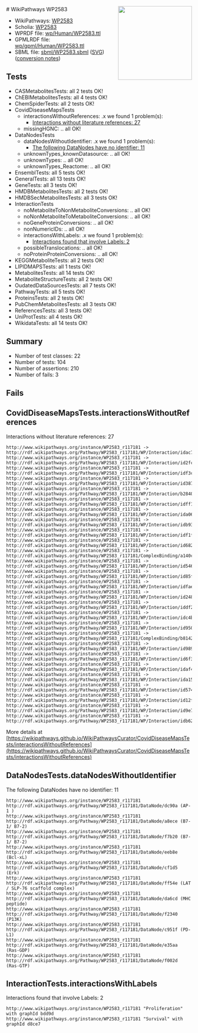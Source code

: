 <img style="float: right; width: 200px" src="../logo.png" />
# WikiPathways WP2583

* WikiPathways: [WP2583](https://identifiers.org/wikipathways:WP2583)
* Scholia: [WP2583](https://scholia.toolforge.org/wikipathways/WP2583)
* WPRDF file: [wp/Human/WP2583.ttl](../wp/Human/WP2583.ttl)
* GPMLRDF file: [wp/gpml/Human/WP2583.ttl](../wp/gpml/Human/WP2583.ttl)
* SBML file: [sbml/WP2583.sbml](../sbml/WP2583.sbml) ([SVG](../sbml/WP2583.svg)) ([conversion notes](../sbml/WP2583.txt))

## Tests
* CASMetabolitesTests: all 2 tests OK!
* ChEBIMetabolitesTests: all 4 tests OK!
* ChemSpiderTests: all 2 tests OK!
* CovidDiseaseMapsTests
    * interactionsWithoutReferences: .x we found 1 problem(s):
        * [Interactions without literature references: 27](#9701cd07)
    * missingHGNC: .. all OK!
* DataNodesTests
    * dataNodesWithoutIdentifier: .x we found 1 problem(s):
        * [The following DataNodes have no identifier: 11](#8792c491)
    * unknownTypes_knownDatasource: .. all OK!
    * unknownTypes: .. all OK!
    * unknownTypes_Reactome: .. all OK!
* EnsemblTests: all 5 tests OK!
* GeneralTests: all 13 tests OK!
* GeneTests: all 3 tests OK!
* HMDBMetabolitesTests: all 2 tests OK!
* HMDBSecMetabolitesTests: all 3 tests OK!
* InteractionTests
    * noMetaboliteToNonMetaboliteConversions: .. all OK!
    * noNonMetaboliteToMetaboliteConversions: .. all OK!
    * noGeneProteinConversions: .. all OK!
    * nonNumericIDs: .. all OK!
    * interactionsWithLabels: .x we found 1 problem(s):
        * [Interactions found that involve Labels: 2](#630d2679)
    * possibleTranslocations: .. all OK!
    * noProteinProteinConversions: .. all OK!
* KEGGMetaboliteTests: all 2 tests OK!
* LIPIDMAPSTests: all 1 tests OK!
* MetabolitesTests: all 14 tests OK!
* MetaboliteStructureTests: all 2 tests OK!
* OudatedDataSourcesTests: all 7 tests OK!
* PathwayTests: all 5 tests OK!
* ProteinsTests: all 2 tests OK!
* PubChemMetabolitesTests: all 3 tests OK!
* ReferencesTests: all 3 tests OK!
* UniProtTests: all 4 tests OK!
* WikidataTests: all 14 tests OK!


## Summary

* Number of test classes: 22
* Number of tests: 104
* Number of assertions: 210
* Number of fails: 3

## Fails

<a name="9701cd07" />

## CovidDiseaseMapsTests.interactionsWithoutReferences

Interactions without literature references: 27
```
http://www.wikipathways.org/instance/WP2583_r117181 -> http://rdf.wikipathways.org/Pathway/WP2583_r117181/WP/Interaction/idac77b406
http://www.wikipathways.org/instance/WP2583_r117181 -> http://rdf.wikipathways.org/Pathway/WP2583_r117181/WP/Interaction/id2fca9322
http://www.wikipathways.org/instance/WP2583_r117181 -> http://rdf.wikipathways.org/Pathway/WP2583_r117181/WP/Interaction/idf3c791ae
http://www.wikipathways.org/instance/WP2583_r117181 -> http://rdf.wikipathways.org/Pathway/WP2583_r117181/WP/Interaction/id3874e5dc
http://www.wikipathways.org/instance/WP2583_r117181 -> http://rdf.wikipathways.org/Pathway/WP2583_r117181/WP/Interaction/b2840
http://www.wikipathways.org/instance/WP2583_r117181 -> http://rdf.wikipathways.org/Pathway/WP2583_r117181/WP/Interaction/idff186ca1
http://www.wikipathways.org/instance/WP2583_r117181 -> http://rdf.wikipathways.org/Pathway/WP2583_r117181/WP/Interaction/ida06fc4da
http://www.wikipathways.org/instance/WP2583_r117181 -> http://rdf.wikipathways.org/Pathway/WP2583_r117181/WP/Interaction/idb93be9d6
http://www.wikipathways.org/instance/WP2583_r117181 -> http://rdf.wikipathways.org/Pathway/WP2583_r117181/WP/Interaction/idf1fab056
http://www.wikipathways.org/instance/WP2583_r117181 -> http://rdf.wikipathways.org/Pathway/WP2583_r117181/WP/Interaction/id68241bda
http://www.wikipathways.org/instance/WP2583_r117181 -> http://rdf.wikipathways.org/Pathway/WP2583_r117181/ComplexBinding/a140c
http://www.wikipathways.org/instance/WP2583_r117181 -> http://rdf.wikipathways.org/Pathway/WP2583_r117181/WP/Interaction/id54643aa6
http://www.wikipathways.org/instance/WP2583_r117181 -> http://rdf.wikipathways.org/Pathway/WP2583_r117181/WP/Interaction/id85f10f7a
http://www.wikipathways.org/instance/WP2583_r117181 -> http://rdf.wikipathways.org/Pathway/WP2583_r117181/WP/Interaction/idfaee1523
http://www.wikipathways.org/instance/WP2583_r117181 -> http://rdf.wikipathways.org/Pathway/WP2583_r117181/WP/Interaction/id2489f199
http://www.wikipathways.org/instance/WP2583_r117181 -> http://rdf.wikipathways.org/Pathway/WP2583_r117181/WP/Interaction/iddf233a60
http://www.wikipathways.org/instance/WP2583_r117181 -> http://rdf.wikipathways.org/Pathway/WP2583_r117181/WP/Interaction/idc4ba447e
http://www.wikipathways.org/instance/WP2583_r117181 -> http://rdf.wikipathways.org/Pathway/WP2583_r117181/WP/Interaction/id95054879
http://www.wikipathways.org/instance/WP2583_r117181 -> http://rdf.wikipathways.org/Pathway/WP2583_r117181/ComplexBinding/b8142
http://www.wikipathways.org/instance/WP2583_r117181 -> http://rdf.wikipathways.org/Pathway/WP2583_r117181/WP/Interaction/id98914f7b
http://www.wikipathways.org/instance/WP2583_r117181 -> http://rdf.wikipathways.org/Pathway/WP2583_r117181/WP/Interaction/id6f3349d2
http://www.wikipathways.org/instance/WP2583_r117181 -> http://rdf.wikipathways.org/Pathway/WP2583_r117181/WP/Interaction/idaf4f9a86
http://www.wikipathways.org/instance/WP2583_r117181 -> http://rdf.wikipathways.org/Pathway/WP2583_r117181/WP/Interaction/ida1506fa6
http://www.wikipathways.org/instance/WP2583_r117181 -> http://rdf.wikipathways.org/Pathway/WP2583_r117181/WP/Interaction/id57452236
http://www.wikipathways.org/instance/WP2583_r117181 -> http://rdf.wikipathways.org/Pathway/WP2583_r117181/WP/Interaction/id12ffba13
http://www.wikipathways.org/instance/WP2583_r117181 -> http://rdf.wikipathways.org/Pathway/WP2583_r117181/WP/Interaction/id9e7cce8
http://www.wikipathways.org/instance/WP2583_r117181 -> http://rdf.wikipathways.org/Pathway/WP2583_r117181/WP/Interaction/idb6262259
```

More details at [https://wikipathways.github.io/WikiPathwaysCurator/CovidDiseaseMapsTests/interactionsWithoutReferences](https://wikipathways.github.io/WikiPathwaysCurator/CovidDiseaseMapsTests/interactionsWithoutReferences)

<a name="8792c491" />

## DataNodesTests.dataNodesWithoutIdentifier

The following DataNodes have no identifier: 11
```
http://www.wikipathways.org/instance/WP2583_r117181 http://rdf.wikipathways.org/Pathway/WP2583_r117181/DataNode/dc90a (AP-1 )
http://www.wikipathways.org/instance/WP2583_r117181 http://rdf.wikipathways.org/Pathway/WP2583_r117181/DataNode/a8ece (B7-1/ B7-2)
http://www.wikipathways.org/instance/WP2583_r117181 http://rdf.wikipathways.org/Pathway/WP2583_r117181/DataNode/f7b20 (B7-1/ B7-2)
http://www.wikipathways.org/instance/WP2583_r117181 http://rdf.wikipathways.org/Pathway/WP2583_r117181/DataNode/eeb8e (Bcl-xL)
http://www.wikipathways.org/instance/WP2583_r117181 http://rdf.wikipathways.org/Pathway/WP2583_r117181/DataNode/cf1d5 (Erk)
http://www.wikipathways.org/instance/WP2583_r117181 http://rdf.wikipathways.org/Pathway/WP2583_r117181/DataNode/ff54e (LAT / SLP-76 scaffold complex)
http://www.wikipathways.org/instance/WP2583_r117181 http://rdf.wikipathways.org/Pathway/WP2583_r117181/DataNode/da6cd (MHC peptide)
http://www.wikipathways.org/instance/WP2583_r117181 http://rdf.wikipathways.org/Pathway/WP2583_r117181/DataNode/f2340 (P13K)
http://www.wikipathways.org/instance/WP2583_r117181 http://rdf.wikipathways.org/Pathway/WP2583_r117181/DataNode/c951f (PD-L1)
http://www.wikipathways.org/instance/WP2583_r117181 http://rdf.wikipathways.org/Pathway/WP2583_r117181/DataNode/e35aa (Ras-GDP)
http://www.wikipathways.org/instance/WP2583_r117181 http://rdf.wikipathways.org/Pathway/WP2583_r117181/DataNode/f002d (Ras-GTP)
```

<a name="630d2679" />

## InteractionTests.interactionsWithLabels

Interactions found that involve Labels: 2
```
http://www.wikipathways.org/instance/WP2583_r117181 "Proliferation" with graphId bdd9d
http://www.wikipathways.org/instance/WP2583_r117181 "Survival" with graphId d8ce7
```

